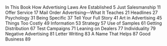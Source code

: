 In This Book
How Advertising Laws Are Established 5
Just Salesmanship 11
Offer Service 17
Mail Order Advertising—What It Teaches 21
Headlines 27
Psychology 31
Being Specific 37
Tell Your Full Story 41
Art in Advertising 45
Things Too Costly 49
Information 53
Strategy 57
Use of Samples 61
Getting Distribution 67
Test Campaigns 71
Leaning on Dealers 77
Individuality 79
Negative Advertising 81
Letter Writing 83
A Name That Helps 87
Good Business 89
